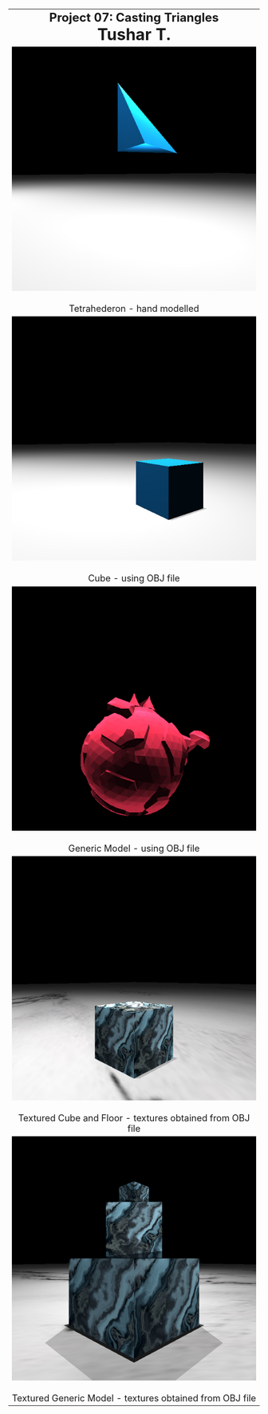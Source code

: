 <center>
<table border=0 cellspacing=5 cellpadding=5 width=90%>

<tr>
<td align=center>
<b><font size=5>Project 07: Casting Triangles<br></font>
<b><font size=6>Tushar T.<br></font>
</td>
</tr> 

<tr>
<td align=center>
<font size=4>
<img src=tetrahederon.jpg width=600><br><br>
Tetrahederon - hand modelled
</td>
</tr> 

<tr>
<td align=center>
<font size=4>
<img src=cube.jpg width=600><br><br>
Cube - using OBJ file
</td>
</tr> 

<tr>
<td align=center>
<font size=4>
<img src=earthtex.jpg width=600><br><br>
Generic Model - using OBJ file
</td>
</tr> 

<tr>
<td align=center>
<font size=4>
<img src=cubetex.jpg width=600><br><br>
Textured Cube and Floor - textures obtained from OBJ file
</td>
</tr> 

<tr>
<td align=center>
<font size=4>
<img src=texturedBoxes.jpg width=600><br><br>
Textured Generic Model - textures obtained from OBJ file
</td>
</tr> 

</table>
</center>
